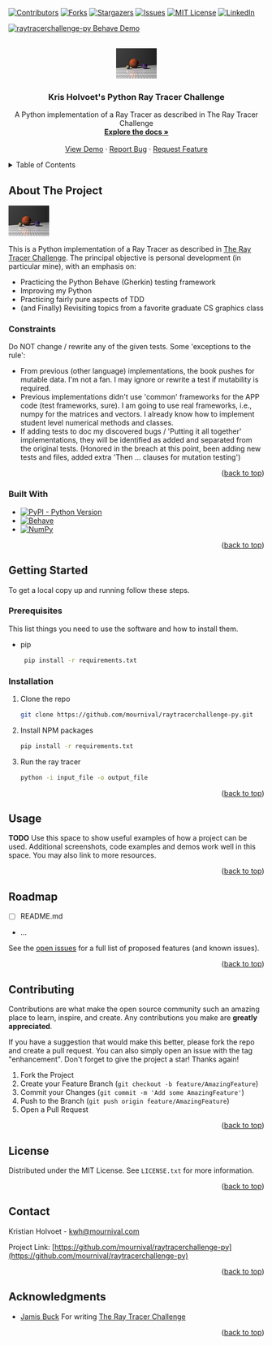<a name="readme-top"></a>

[![Contributors][contributors-shield]][contributors-url]
[![Forks][forks-shield]][forks-url]
[![Stargazers][stars-shield]][stars-url]
[![Issues][issues-shield]][issues-url]
[![MIT License][license-shield]][license-url]
[![LinkedIn][linkedin-shield]][linkedin-url]

[![raytracerchallenge-py Behave Demo](https://github.com/mournival/raytracerchallenge-py/actions/workflows/behave.yml/badge.svg)](https://github.com/mournival/raytracerchallenge-py/actions/workflows/behave.yml)

<!-- PROJECT LOGO -->
<br />
<div align="center">
  <a href="https://github.com/mournival/raytracerchallenge-py">
    <img src="images/logo.png" alt="Logo" width="80" height="60">
  </a>

<h3 align="center">Kris Holvoet's Python Ray Tracer Challenge</h3>

  <p align="center">
     A Python implementation of a Ray Tracer as described in The Ray Tracer Challenge
    <br />
    <a href="https://github.com/mournival/raytracerchallenge-py"><strong>Explore the docs »</strong></a>
    <br />
    <br />
    <a href="https://github.com/mournival/raytracerchallenge-py">View Demo</a>
    ·
    <a href="https://github.com/mournival/raytracerchallenge-py/issues">Report Bug</a>
    ·
    <a href="https://github.com/mournival/raytracerchallenge-py/issues">Request Feature</a>
  </p>
</div>


<!-- TABLE OF CONTENTS -->
<details>
  <summary>Table of Contents</summary>
  <ol>
    <li>
      <a href="#about-the-project">About The Project</a>
      <ul>
        <li><a href="#built-with">Built With</a></li>
      </ul>
    </li>
    <li>
      <a href="#getting-started">Getting Started</a>
      <ul>
        <li><a href="#prerequisites">Prerequisites</a></li>
        <li><a href="#installation">Installation</a></li>
      </ul>
    </li>
    <li><a href="#usage">Usage</a></li>
    <li><a href="#roadmap">Roadmap</a></li>
    <li><a href="#contributing">Contributing</a></li>
    <li><a href="#license">License</a></li>
    <li><a href="#contact">Contact</a></li>
    <li><a href="#acknowledgments">Acknowledgments</a></li>
  </ol>
</details>

## About The Project <a name="about-the-project"></a>
![Ray Tracer Challenge](images%2Flogo.png)

This is a Python implementation of a Ray Tracer as described in [The Ray Tracer Challenge](http://raytracerchallenge.com/). The principal objective is personal development (in particular mine), with an emphasis on:

* Practicing the Python Behave (Gherkin) testing framework
* Improving my Python
* Practicing fairly pure aspects of TDD
* (and Finally) Revisiting topics from a favorite graduate CS graphics class

### Constraints

Do NOT change / rewrite any of the given tests. Some 'exceptions to the rule':
* From previous (other language) implementations, the book pushes for mutable data. I'm  not a fan. I may ignore or 
rewrite a test if mutability is required.
* Previous implementations didn't use 'common' frameworks for the APP code (test frameworks, sure). I am going to use 
real frameworks, i.e., numpy for the matrices and vectors. I already know how to implement
student level numerical methods and  classes.
* If adding tests to doc my discovered bugs / 'Putting it all together' implementations, they will be identified as added and separated from the original tests. (Honored in the breach at this point, been adding new tests and files, added extra 'Then ... clauses for mutation testing')

<p align="right">(<a href="#readme-top">back to top</a>)</p>


### Built With <a name="built-with"></a>
- [![PyPI - Python Version][PyPi]][PyPi-url]
- [![Behave][Behave]][Behave-url]
- [![NumPy][Numpy.js]][Numpy-url]

<p align="right">(<a href="#readme-top">back to top</a>)</p>


## Getting Started <a name="getting-started"></a>
To get a local copy up and running follow these steps.

### Prerequisites <a name="prerequisites"></a>
This list things you need to use the software and how to install them.
* pip
  ```sh
   pip install -r requirements.txt
  ```

### Installation <a name="installation"></a>

1. Clone the repo
   ```sh
   git clone https://github.com/mournival/raytracerchallenge-py.git
   ```
2. Install NPM packages
   ```sh
   pip install -r requirements.txt
   ```
3. Run the ray tracer
   ``` sh
   python -i input_file -o output_file
    ```
<p align="right">(<a href="#readme-top">back to top</a>)</p>


## Usage <a name="usage"></a>

**TODO** 
Use this space to show useful examples of how a project can be used. Additional screenshots, code examples and demos work well in this space. You may also link to more resources.

[//]: # (_For more examples, please refer to the [Documentation]&#40;https://example.com&#41;_)

<p align="right">(<a href="#readme-top">back to top</a>)</p>


## Roadmap <a name="roadmap"></a>

- [ ] README.md
- ...

See the [open issues](https://github.com/mournival/raytracerchallenge-py/issues) for a full list of proposed features (and known issues).

<p align="right">(<a href="#readme-top">back to top</a>)</p>


## Contributing <a name="contributing"></a>

Contributions are what make the open source community such an amazing place to learn, inspire, and create. Any contributions you make are **greatly appreciated**.

If you have a suggestion that would make this better, please fork the repo and create a pull request. You can also simply open an issue with the tag "enhancement".
Don't forget to give the project a star! Thanks again!

1. Fork the Project
2. Create your Feature Branch (`git checkout -b feature/AmazingFeature`)
3. Commit your Changes (`git commit -m 'Add some AmazingFeature'`)
4. Push to the Branch (`git push origin feature/AmazingFeature`)
5. Open a Pull Request

<p align="right">(<a href="#readme-top">back to top</a>)</p>


<!-- LICENSE -->
## License <a name="license"></a>

Distributed under the MIT License. See `LICENSE.txt` for more information.

<p align="right">(<a href="#readme-top">back to top</a>)</p>


<!-- CONTACT -->
## Contact <a name="contact"></a>

Kristian Holvoet - kwh@mournival.com

Project Link: [https://github.com/mournival/raytracerchallenge-py](https://github.com/mournival/raytracerchallenge-py)

<p align="right">(<a href="#readme-top">back to top</a>)</p>



<!-- ACKNOWLEDGMENTS -->
## Acknowledgments <a name="acknowledgments"></a>

* [Jamis Buck](http://raytracerchallenge.com/) For writing [The Ray Tracer Challenge](http://raytracerchallenge.com/)


<p align="right">(<a href="#readme-top">back to top</a>)</p>



<!-- MARKDOWN LINKS & IMAGES -->
<!-- https://www.markdownguide.org/basic-syntax/#reference-style-links -->
[contributors-shield]: https://img.shields.io/github/contributors/mournival/raytracerchallenge-py.svg?style=for-the-badge
[contributors-url]: https://github.com/mournival/raytracerchallenge-py/graphs/contributors
[forks-shield]: https://img.shields.io/github/forks/mournival/raytracerchallenge-py.svg?style=for-the-badge
[forks-url]: https://github.com/mournival/raytracerchallenge-py/network/members
[stars-shield]: https://img.shields.io/github/stars/mournival/raytracerchallenge-py.svg?style=for-the-badge
[stars-url]: https://github.com/mournival/raytracerchallenge-py/stargazers
[issues-shield]: https://img.shields.io/github/issues/mournival/raytracerchallenge-py.svg?style=for-the-badge
[issues-url]: https://github.com/mournival/raytracerchallenge-py/issues
[license-shield]: https://img.shields.io/github/license/mournival/raytracerchallenge-py.svg?style=for-the-badge
[license-url]: https://github.com/mournival/raytracerchallenge-py/blob/master/LICENSE.txt
[linkedin-shield]: https://img.shields.io/badge/-LinkedIn-black.svg?style=for-the-badge&logo=linkedin&colorB=555
[linkedin-url]: https://linkedin.com/in/kristian-holvoet-10101
[product-screenshot]: images/logo.png
[Behave]: https://behave.readthedocs.io/en/latest/_static/behave_logo1.png
[Behave-url]: https://behave.readthedocs.io/en/latest/
[Numpy.js]: https://numpy.org/doc/stable/_static/numpylogo.svg
[Numpy-url]: https://numpy.org/
[PyPi]:https://pypi.org/static/images/logo-small.2a411bc6.svg
[PyPi-url]:https://img.shields.io/pypi/pyversions/numpy